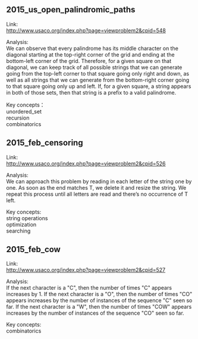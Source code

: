 ## 2015_us_open_palindromic_paths ##

Link:     
http://www.usaco.org/index.php?page=viewproblem2&cpid=548

Analysis:     
We can observe that every palindrome has its middle character on the diagonal starting at the top-right corner of the grid and ending at the bottom-left corner of the grid.
Therefore, for a given square on that diagonal, we can keep track of all possible strings that we can generate going from the top-left corner to that square going only right and down, as well as all strings that we can generate from the bottom-right corner going to that square going only up and left. If, for a given square, a string appears in both of those sets, then that string is a prefix to a valid palindrome.

Key concepts：     
unordered_set    
recursion   
combinatorics     

## 2015_feb_censoring ##

Link:    
http://www.usaco.org/index.php?page=viewproblem2&cpid=526

Analysis:    
We can approach this problem by reading in each letter of the string one by one. As soon as the end matches T, we delete it and resize the string. We repeat this process until all letters are read and there’s no occurrence of T left.

Key concepts:    
string operations   
optimization    
searching   

## 2015_feb_cow ##

Link:    
http://www.usaco.org/index.php?page=viewproblem2&cpid=527

Analysis:    
If the next character is a "C", then the number of times "C" appears increases by 1.
If the next character is a "O", then the number of times "CO" appears increases by the number of instances of the sequence "C" seen so far.
If the next character is a "W", then the number of times "COW" appears increases by the number of instances of the sequence "CO" seen so far.

Key concepts:    
combinatorics
